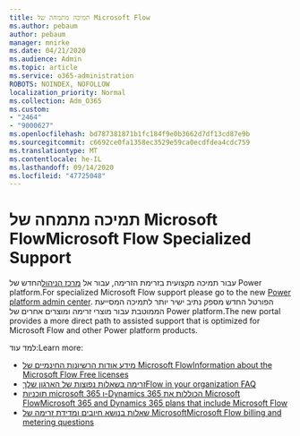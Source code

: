 ```yaml
---
title: תמיכה מתמחה של Microsoft Flow
ms.author: pebaum
author: pebaum
manager: mnirke
ms.date: 04/21/2020
ms.audience: Admin
ms.topic: article
ms.service: o365-administration
ROBOTS: NOINDEX, NOFOLLOW
localization_priority: Normal
ms.collection: Adm_O365
ms.custom:
- "2464"
- "9000627"
ms.openlocfilehash: bd787381871b1fc184f9e0b3662d7df13cd87e9b
ms.sourcegitcommit: c6692ce0fa1358ec3529e59ca0ecdfdea4cdc759
ms.translationtype: MT
ms.contentlocale: he-IL
ms.lasthandoff: 09/14/2020
ms.locfileid: "47725048"
---
```

# <a name="microsoft-flow-specialized-support"></a><span data-ttu-id="606e2-102">תמיכה מתמחה של Microsoft Flow</span><span class="sxs-lookup"><span data-stu-id="606e2-102">Microsoft Flow Specialized Support</span></span>

<span data-ttu-id="606e2-103">עבור תמיכה מקצועית בזרימת הזרימה, עבור אל [מרכז הניהול](https://aka.ms/flowadminsupport)החדש של Power platform.</span><span class="sxs-lookup"><span data-stu-id="606e2-103">For specialized Microsoft Flow support please go to the new [Power platform admin center](https://aka.ms/flowadminsupport).</span></span> <span data-ttu-id="606e2-104">הפורטל החדש מספק נתיב ישיר יותר לתמיכה המסייעת הממוטבת עבור מוצרי זרימה ומוצרים אחרים של Power platform.</span><span class="sxs-lookup"><span data-stu-id="606e2-104">The new portal provides a more direct path to assisted support that is optimized for Microsoft Flow and other Power platform products.</span></span>

<span data-ttu-id="606e2-105">למד עוד:</span><span class="sxs-lookup"><span data-stu-id="606e2-105">Learn more:</span></span>
- [<span data-ttu-id="606e2-106">מידע אודות הרשיונות החינמיים של Microsoft Flow</span><span class="sxs-lookup"><span data-stu-id="606e2-106">Information about the Microsoft Flow Free licenses</span></span>](https://go.microsoft.com/fwlink/?linkid=2095610)
- [<span data-ttu-id="606e2-107">זרימה בשאלות נפוצות של הארגון שלך</span><span class="sxs-lookup"><span data-stu-id="606e2-107">Flow in your organization FAQ</span></span>](https://go.microsoft.com/fwlink/?linkid=2072608)
- [<span data-ttu-id="606e2-108">תוכניות microsoft 365 ו-Dynamics 365 הכוללות את Microsoft Flow</span><span class="sxs-lookup"><span data-stu-id="606e2-108">Microsoft 365 and Dynamics 365 plans that include Microsoft Flow</span></span>](https://go.microsoft.com/fwlink/?linkid=2072406)
- [<span data-ttu-id="606e2-109">שאלות בנושא חיובים ומדידת זרימה של Microsoft</span><span class="sxs-lookup"><span data-stu-id="606e2-109">Microsoft Flow billing and metering questions</span></span>](https://go.microsoft.com/fwlink/?linkid=2072612)